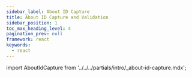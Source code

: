 ```yaml
---
sidebar_label: About ID Capture
title: About ID Capture and Validation
sidebar_position: 1
toc_max_heading_level: 4
pagination_prev: null
framework: react
keywords:
  - react
---
```


import AboutIdCapture from '../../../partials/intro/_about-id-capture.mdx';

<AboutIdCapture/>